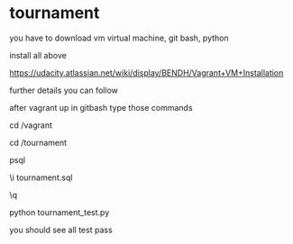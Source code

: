 # tournament

you have to download vm virtual machine, git bash, python

install all above

https://udacity.atlassian.net/wiki/display/BENDH/Vagrant+VM+Installation

further details you can follow

after vagrant up in gitbash type those commands




cd /vagrant

cd /tournament

psql

\i tournament.sql

\q

python tournament_test.py

you should see all test pass
